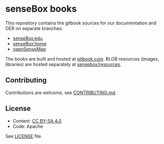 # senseBox books

This repository contains the gitbook sources for our documentation and OER on separate branches:

- [senseBox:edu](tree/book_edu)
- [senseBox:home](tree/book_home)
- [openSenseMap](tree/book_osem)

The books are built and hosted at [gitbook.com](https://gitbook.com/@sensebox).
BLOB resources (images, libraries) are hosted separately at [sensebox/resources](https://github.com/sensebox/resources/).

## Contributing
Contributions are welcome, see [CONTRIBUTING.md](CONTRIBUTING.md).

## License
- Content: [CC BY-SA 4.0](https://creativecommons.org/licenses/by-sa/4.0/)
- Code: Apache

See [LICENSE](https://github.com/sensebox/books/blob/master/LICENSE) file.

